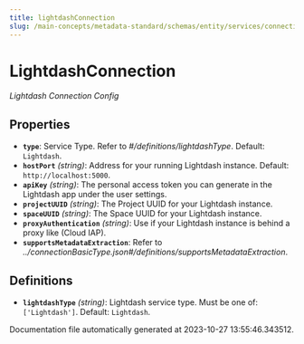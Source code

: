 ```yaml
---
title: lightdashConnection
slug: /main-concepts/metadata-standard/schemas/entity/services/connections/dashboard/lightdashconnection
---
```


# LightdashConnection

*Lightdash Connection Config*

## Properties

- **`type`**: Service Type. Refer to *#/definitions/lightdashType*. Default: `Lightdash`.
- **`hostPort`** *(string)*: Address for your running Lightdash instance. Default: `http://localhost:5000`.
- **`apiKey`** *(string)*: The personal access token you can generate in the Lightdash app under the user settings.
- **`projectUUID`** *(string)*: The Project UUID for your Lightdash instance.
- **`spaceUUID`** *(string)*: The Space UUID for your Lightdash instance.
- **`proxyAuthentication`** *(string)*: Use if your Lightdash instance is behind a proxy like (Cloud IAP).
- **`supportsMetadataExtraction`**: Refer to *../connectionBasicType.json#/definitions/supportsMetadataExtraction*.
## Definitions

- **`lightdashType`** *(string)*: Lightdash service type. Must be one of: `['Lightdash']`. Default: `Lightdash`.


Documentation file automatically generated at 2023-10-27 13:55:46.343512.
